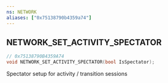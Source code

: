 ```yaml
---
ns: NETWORK
aliases: ["0x75138790b4359a74"]
---
```

## NETWORK_SET_ACTIVITY_SPECTATOR

```c
// 0x75138790B4359A74
void NETWORK_SET_ACTIVITY_SPECTATOR(bool IsSpectator);
```

Spectator setup for activity / transition sessions

